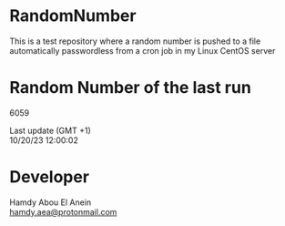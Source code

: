 # RandomNumber    
This is a test repository where a random number is pushed to a file automatically passwordless from a cron job in my Linux CentOS server    
# Random Number of the last run   
6059
      
Last update (GMT +1)    
10/20/23 12:00:02
# Developer    
Hamdy Abou El Anein   
hamdy.aea@protonmail.com
